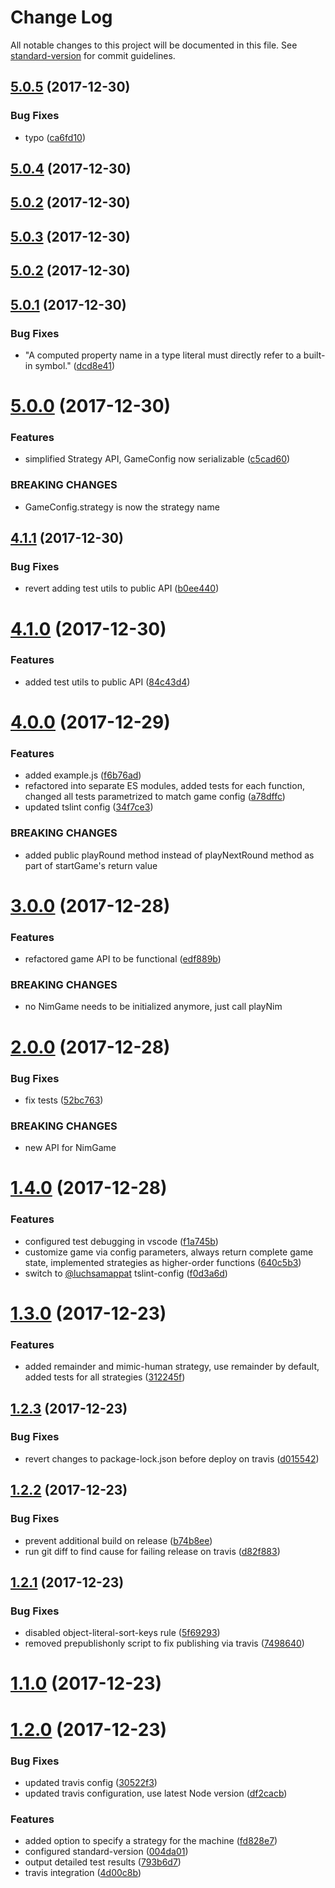 # Change Log

All notable changes to this project will be documented in this file. See [standard-version](https://github.com/conventional-changelog/standard-version) for commit guidelines.

<a name="5.0.5"></a>
## [5.0.5](https://github.com/luchsamapparat/nim/compare/v5.0.4...v5.0.5) (2017-12-30)


### Bug Fixes

* typo ([ca6fd10](https://github.com/luchsamapparat/nim/commit/ca6fd10))



<a name="5.0.4"></a>
## [5.0.4](https://github.com/luchsamapparat/nim/compare/v5.0.3...v5.0.4) (2017-12-30)



<a name="5.0.2"></a>
## [5.0.2](https://github.com/luchsamapparat/nim/compare/v5.0.3...v5.0.2) (2017-12-30)



<a name="5.0.3"></a>
## [5.0.3](https://github.com/luchsamapparat/nim/compare/v5.0.2...v5.0.3) (2017-12-30)



<a name="5.0.2"></a>
## [5.0.2](https://github.com/luchsamapparat/nim/compare/v5.0.1...v5.0.2) (2017-12-30)



<a name="5.0.1"></a>
## [5.0.1](https://github.com/luchsamapparat/nim/compare/v5.0.0...v5.0.1) (2017-12-30)


### Bug Fixes

* "A computed property name in a type literal must directly refer to a built-in symbol." ([dcd8e41](https://github.com/luchsamapparat/nim/commit/dcd8e41))



<a name="5.0.0"></a>
# [5.0.0](https://github.com/luchsamapparat/nim/compare/v4.1.1...v5.0.0) (2017-12-30)


### Features

* simplified Strategy API, GameConfig now serializable ([c5cad60](https://github.com/luchsamapparat/nim/commit/c5cad60))


### BREAKING CHANGES

* GameConfig.strategy is now the strategy name



<a name="4.1.1"></a>
## [4.1.1](https://github.com/luchsamapparat/nim/compare/v4.1.0...v4.1.1) (2017-12-30)


### Bug Fixes

* revert adding test utils to public API ([b0ee440](https://github.com/luchsamapparat/nim/commit/b0ee440))



<a name="4.1.0"></a>
# [4.1.0](https://github.com/luchsamapparat/nim/compare/v4.0.0...v4.1.0) (2017-12-30)


### Features

* added test utils to public API ([84c43d4](https://github.com/luchsamapparat/nim/commit/84c43d4))



<a name="4.0.0"></a>
# [4.0.0](https://github.com/luchsamapparat/nim/compare/v3.0.0...v4.0.0) (2017-12-29)


### Features

* added example.js ([f6b76ad](https://github.com/luchsamapparat/nim/commit/f6b76ad))
* refactored into separate ES modules, added tests for each function, changed all tests parametrized to match game config ([a78dffc](https://github.com/luchsamapparat/nim/commit/a78dffc))
* updated tslint config ([34f7ce3](https://github.com/luchsamapparat/nim/commit/34f7ce3))


### BREAKING CHANGES

* added public playRound method instead of playNextRound method as part of startGame's return value



<a name="3.0.0"></a>
# [3.0.0](https://github.com/luchsamapparat/nim/compare/v2.0.0...v3.0.0) (2017-12-28)


### Features

* refactored game API to be functional ([edf889b](https://github.com/luchsamapparat/nim/commit/edf889b))


### BREAKING CHANGES

* no NimGame needs to be initialized anymore, just call playNim



<a name="2.0.0"></a>
# [2.0.0](https://github.com/luchsamapparat/nim/compare/v1.4.0...v2.0.0) (2017-12-28)


### Bug Fixes

* fix tests ([52bc763](https://github.com/luchsamapparat/nim/commit/52bc763))


### BREAKING CHANGES

* new API for NimGame



<a name="1.4.0"></a>
# [1.4.0](https://github.com/luchsamapparat/nim/compare/v1.3.0...v1.4.0) (2017-12-28)


### Features

* configured test debugging in vscode ([f1a745b](https://github.com/luchsamapparat/nim/commit/f1a745b))
* customize game via config parameters, always return complete game state, implemented strategies as higher-order functions ([640c5b3](https://github.com/luchsamapparat/nim/commit/640c5b3))
* switch to [@luchsamappat](https://github.com/luchsamappat) tslint-config ([f0d3a6d](https://github.com/luchsamapparat/nim/commit/f0d3a6d))



<a name="1.3.0"></a>
# [1.3.0](https://github.com/luchsamapparat/nim/compare/v1.2.3...v1.3.0) (2017-12-23)


### Features

* added remainder and mimic-human strategy, use remainder by default, added tests for all strategies ([312245f](https://github.com/luchsamapparat/nim/commit/312245f))



<a name="1.2.3"></a>
## [1.2.3](https://github.com/luchsamapparat/nim/compare/v1.2.2...v1.2.3) (2017-12-23)


### Bug Fixes

* revert changes to package-lock.json before deploy on travis ([d015542](https://github.com/luchsamapparat/nim/commit/d015542))



<a name="1.2.2"></a>
## [1.2.2](https://github.com/luchsamapparat/nim/compare/v1.2.1...v1.2.2) (2017-12-23)


### Bug Fixes

* prevent additional build on release ([b74b8ee](https://github.com/luchsamapparat/nim/commit/b74b8ee))
* run git diff to find cause for failing release on travis ([d82f883](https://github.com/luchsamapparat/nim/commit/d82f883))



<a name="1.2.1"></a>
## [1.2.1](https://github.com/luchsamapparat/nim/compare/v1.2.0...v1.2.1) (2017-12-23)


### Bug Fixes

* disabled object-literal-sort-keys rule ([5f69293](https://github.com/luchsamapparat/nim/commit/5f69293))
* removed prepublishonly script to fix publishing via travis ([7498640](https://github.com/luchsamapparat/nim/commit/7498640))



<a name="1.1.0"></a>
# [1.1.0](https://github.com/luchsamapparat/nim/compare/v1.0.0...v1.1.0) (2017-12-23)



<a name="1.2.0"></a>
# [1.2.0](https://github.com/luchsamapparat/nim/compare/v1.0.0...v1.2.0) (2017-12-23)


### Bug Fixes

* updated travis config ([30522f3](https://github.com/luchsamapparat/nim/commit/30522f3))
* updated travis configuration, use latest Node version ([df2cacb](https://github.com/luchsamapparat/nim/commit/df2cacb))


### Features

* added option to specify a strategy for the machine ([fd828e7](https://github.com/luchsamapparat/nim/commit/fd828e7))
* configured standard-version ([004da01](https://github.com/luchsamapparat/nim/commit/004da01))
* output detailed test results ([793b6d7](https://github.com/luchsamapparat/nim/commit/793b6d7))
* travis integration ([4d00c8b](https://github.com/luchsamapparat/nim/commit/4d00c8b))
